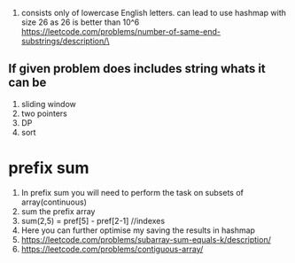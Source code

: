 1.  consists only of lowercase English letters. can lead to use hashmap with size 26 as 26 is better than 10^6 https://leetcode.com/problems/number-of-same-end-substrings/description/\

   ## If given problem does includes string whats it can be
1. sliding window
2. two pointers
3. DP
4. sort

# prefix sum
1. In prefix sum you will need to perform the task on subsets of array(continuous)
2. sum the prefix array
3. sum(2,5)  = pref[5] - pref[2-1] //indexes
4. Here you can further optimise my saving the results in hashmap
5. https://leetcode.com/problems/subarray-sum-equals-k/description/
6. https://leetcode.com/problems/contiguous-array/
